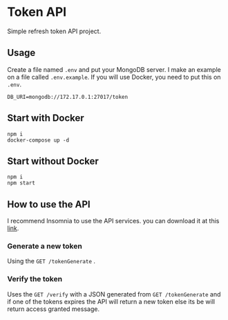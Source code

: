 # Token API
Simple refresh token API project.

## Usage
Create a file named `.env` and put your MongoDB server. I make an example on a file called `.env.example`.  If you will use Docker, you need to put this on `.env`.
````
DB_URI=mongodb://172.17.0.1:27017/token
````


## Start with Docker
````
npm i 
docker-compose up -d 
````

## Start without Docker
````
npm i
npm start
````

## How to use the API
I recommend Insomnia to use the API services. you can download it at this [link](https://insomnia.rest/).
### Generate a new token
Using the `GET /tokenGenerate` .
### Verify the token
Uses the `GET /verify` with a JSON generated from `GET /tokenGenerate` and if one of the tokens expires the API will return a new token else its be will return access granted message.

